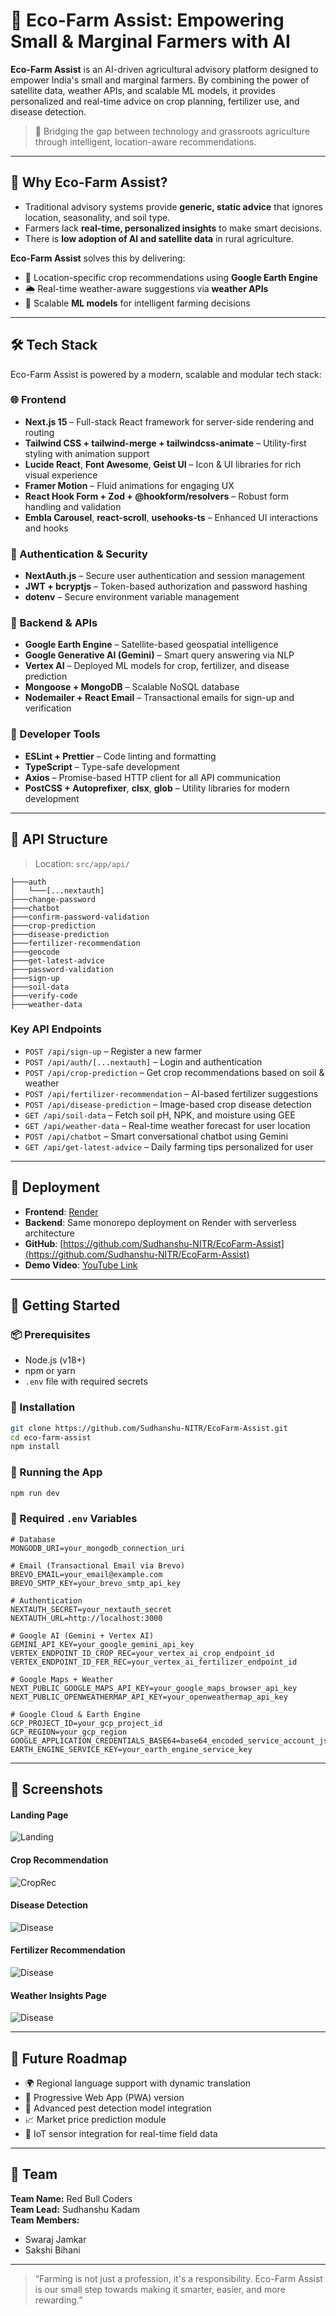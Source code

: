 # 🌾 Eco-Farm Assist: Empowering Small & Marginal Farmers with AI

**Eco-Farm Assist** is an AI-driven agricultural advisory platform designed to empower India's small and marginal farmers. By combining the power of satellite data, weather APIs, and scalable ML models, it provides personalized and real-time advice on crop planning, fertilizer use, and disease detection.

> 🚜 Bridging the gap between technology and grassroots agriculture through intelligent, location-aware recommendations.

---

## 📌 Why Eco-Farm Assist?

- Traditional advisory systems provide **generic, static advice** that ignores location, seasonality, and soil type.
- Farmers lack **real-time, personalized insights** to make smart decisions.
- There is **low adoption of AI and satellite data** in rural agriculture.

**Eco-Farm Assist** solves this by delivering:
- 📍 Location-specific crop recommendations using **Google Earth Engine**
- 🌦️ Real-time weather-aware suggestions via **weather APIs**
- 🧠 Scalable **ML models** for intelligent farming decisions

---

## 🛠️ Tech Stack

Eco-Farm Assist is powered by a modern, scalable and modular tech stack:

### 🌐 Frontend
- **Next.js 15** – Full-stack React framework for server-side rendering and routing
- **Tailwind CSS + tailwind-merge + tailwindcss-animate** – Utility-first styling with animation support
- **Lucide React**, **Font Awesome**, **Geist UI** – Icon & UI libraries for rich visual experience
- **Framer Motion** – Fluid animations for engaging UX
- **React Hook Form + Zod + @hookform/resolvers** – Robust form handling and validation
- **Embla Carousel**, **react-scroll**, **usehooks-ts** – Enhanced UI interactions and hooks

### 🔐 Authentication & Security
- **NextAuth.js** – Secure user authentication and session management
- **JWT + bcryptjs** – Token-based authorization and password hashing
- **dotenv** – Secure environment variable management

### 🌱 Backend & APIs
- **Google Earth Engine** – Satellite-based geospatial intelligence
- **Google Generative AI (Gemini)** – Smart query answering via NLP
- **Vertex AI** – Deployed ML models for crop, fertilizer, and disease prediction
- **Mongoose + MongoDB** – Scalable NoSQL database
- **Nodemailer + React Email** – Transactional emails for sign-up and verification

### 🧰 Developer Tools
- **ESLint + Prettier** – Code linting and formatting
- **TypeScript** – Type-safe development
- **Axios** – Promise-based HTTP client for all API communication
- **PostCSS + Autoprefixer**, **clsx**, **glob** – Utility libraries for modern development

---

## 📡 API Structure

> Location: `src/app/api/`

```
├───auth
│   └───[...nextauth]
├───change-password
├───chatbot
├───confirm-password-validation
├───crop-prediction
├───disease-prediction
├───fertilizer-recommendation
├───geocode
├───get-latest-advice
├───password-validation
├───sign-up
├───soil-data
├───verify-code
├───weather-data
```

### Key API Endpoints

- `POST /api/sign-up` – Register a new farmer
- `POST /api/auth/[...nextauth]` – Login and authentication
- `POST /api/crop-prediction` – Get crop recommendations based on soil & weather
- `POST /api/fertilizer-recommendation` – AI-based fertilizer suggestions
- `POST /api/disease-prediction` – Image-based crop disease detection
- `GET /api/soil-data` – Fetch soil pH, NPK, and moisture using GEE
- `GET /api/weather-data` – Real-time weather forecast for user location
- `POST /api/chatbot` – Smart conversational chatbot using Gemini
- `GET /api/get-latest-advice` – Daily farming tips personalized for user

---

## 🚀 Deployment

- **Frontend**: [Render](https://ecofarm-assist.onrender.com/)
- **Backend**: Same monorepo deployment on Render with serverless architecture
- **GitHub**: [https://github.com/Sudhanshu-NITR/EcoFarm-Assist](https://github.com/Sudhanshu-NITR/EcoFarm-Assist)
- **Demo Video**: [YouTube Link](https://youtu.be/5b-l-AnCuZo)

---

## 🧪 Getting Started

### 📦 Prerequisites
- Node.js (v18+)
- npm or yarn
- `.env` file with required secrets

### 📂 Installation

```bash
git clone https://github.com/Sudhanshu-NITR/EcoFarm-Assist.git
cd eco-farm-assist
npm install
```

### 🚀 Running the App

```bash
npm run dev
```

### 🔐 Required `.env` Variables

```env
# Database
MONGODB_URI=your_mongodb_connection_uri

# Email (Transactional Email via Brevo)
BREVO_EMAIL=your_email@example.com
BREVO_SMTP_KEY=your_brevo_smtp_api_key

# Authentication
NEXTAUTH_SECRET=your_nextauth_secret
NEXTAUTH_URL=http://localhost:3000

# Google AI (Gemini + Vertex AI)
GEMINI_API_KEY=your_google_gemini_api_key
VERTEX_ENDPOINT_ID_CROP_REC=your_vertex_ai_crop_endpoint_id
VERTEX_ENDPOINT_ID_FER_REC=your_vertex_ai_fertilizer_endpoint_id

# Google Maps + Weather
NEXT_PUBLIC_GOOGLE_MAPS_API_KEY=your_google_maps_browser_api_key
NEXT_PUBLIC_OPENWEATHERMAP_API_KEY=your_openweathermap_api_key

# Google Cloud & Earth Engine
GCP_PROJECT_ID=your_gcp_project_id
GCP_REGION=your_gcp_region
GOOGLE_APPLICATION_CREDENTIALS_BASE64=base64_encoded_service_account_json
EARTH_ENGINE_SERVICE_KEY=your_earth_engine_service_key
```

---

## 📸 Screenshots

<!-- Add screenshots of key pages -->

#### Landing Page  

![Landing](./Readme_Images/landing.png)

#### Crop Recommendation
![CropRec](./Readme_Images/CropRec.png)

#### Disease Detection  
![Disease](./Readme_Images/Pest&Disease.png)

#### Fertilizer Recommendation   
![Disease](./Readme_Images/FertilizerRec.png)

#### Weather Insights Page  

![Disease](./Readme_Images/WeatherPage.png)

---

## 🔭 Future Roadmap

- 🌍 Regional language support with dynamic translation
- 📱 Progressive Web App (PWA) version
- 🧠 Advanced pest detection model integration
- 📈 Market price prediction module
- 📡 IoT sensor integration for real-time field data

---

## 🤝 Team

**Team Name:** Red Bull Coders  
**Team Lead:** Sudhanshu Kadam  
**Team Members:**
- Swaraj Jamkar  
- Sakshi Bihani

----

> “Farming is not just a profession, it's a responsibility. Eco-Farm Assist is our small step towards making it smarter, easier, and more rewarding.”

